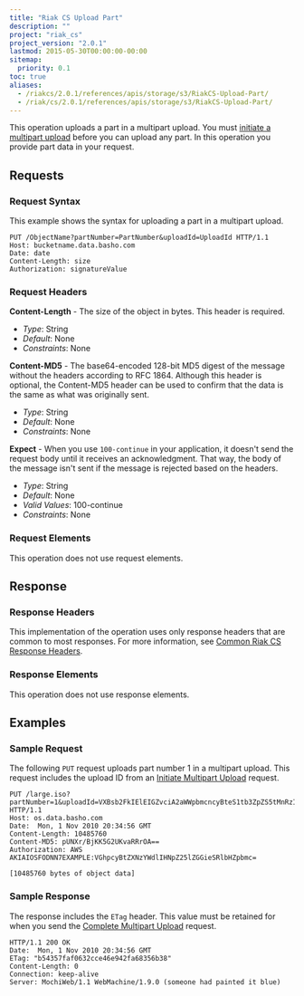 ```yaml
---
title: "Riak CS Upload Part"
description: ""
project: "riak_cs"
project_version: "2.0.1"
lastmod: 2015-05-30T00:00:00-00:00
sitemap:
  priority: 0.1
toc: true
aliases:
  - /riakcs/2.0.1/references/apis/storage/s3/RiakCS-Upload-Part/
  - /riak/cs/2.0.1/references/apis/storage/s3/RiakCS-Upload-Part/
---
```


This operation uploads a part in a multipart upload. You must [initiate a multipart upload]({{<baseurl>}}riak/cs/2.0.1/references/apis/storage/s3/initiate-multipart-upload) before you can upload any part. In this operation you provide part data in your request.

## Requests

### Request Syntax

This example shows the syntax for uploading a part in a multipart upload.

```
PUT /ObjectName?partNumber=PartNumber&uploadId=UploadId HTTP/1.1
Host: bucketname.data.basho.com
Date: date
Content-Length: size
Authorization: signatureValue
```

### Request Headers

**Content-Length** - The size of the object in bytes. This header is required.

* *Type*: String
* *Default*: None
* *Constraints*: None

**Content-MD5** - The base64-encoded 128-bit MD5 digest of the message without the headers according to RFC 1864. Although this header is optional, the Content-MD5 header can be used to confirm that the data is the same as what was originally sent.

* *Type*: String
* *Default*: None
* *Constraints*: None

**Expect** - When you use `100-continue` in your application, it doesn't send the request body until it receives an acknowledgment. That way, the body of the message isn't sent if the message is rejected based on the headers.

* *Type*: String
* *Default*: None
* *Valid Values*: 100-continue
* *Constraints*: None

### Request Elements

This operation does not use request elements.

## Response

### Response Headers

This implementation of the operation uses only response headers that are common to most responses. For more information, see [Common Riak CS Response Headers]({{<baseurl>}}riak/cs/2.0.1/references/apis/storage/s3/common-response-headers).

### Response Elements

This operation does not use response elements.

## Examples

### Sample Request

The following `PUT` request uploads part number 1 in a multipart upload. This request includes the upload ID from an [Initiate Multipart Upload]({{<baseurl>}}riak/cs/2.0.1/references/apis/storage/s3/initiate-multipart-upload) request.

```
PUT /large.iso?partNumber=1&uploadId=VXBsb2FkIElEIGZvciA2aWWpbmcncyBteS1tb3ZpZS5tMnRzIHVwbG9hZA HTTP/1.1
Host: os.data.basho.com
Date:  Mon, 1 Nov 2010 20:34:56 GMT
Content-Length: 10485760
Content-MD5: pUNXr/BjKK5G2UKvaRRrOA==
Authorization: AWS AKIAIOSFODNN7EXAMPLE:VGhpcyBtZXNzYWdlIHNpZ25lZGGieSRlbHZpbmc=

[10485760 bytes of object data]
```

### Sample Response

The response includes the `ETag` header. This value must be retained for when you send the [Complete Multipart Upload]({{<baseurl>}}riak/cs/2.0.1/references/apis/storage/s3/complete-multipart-upload) request.

```
HTTP/1.1 200 OK
Date:  Mon, 1 Nov 2010 20:34:56 GMT
ETag: "b54357faf0632cce46e942fa68356b38"
Content-Length: 0
Connection: keep-alive
Server: MochiWeb/1.1 WebMachine/1.9.0 (someone had painted it blue)
```
